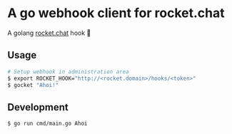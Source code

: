 
# A go webhook client for rocket.chat

A golang [rocket.chat](https://rocket.chat) hook :rocket:

## Usage

```sh
# Setup webhook in administration area
$ export ROCKET_HOOK="http://<rocket.domain>/hooks/<token>"
$ gocket "Ahoi!"
```

## Development

```sh
$ go run cmd/main.go Ahoi
```
